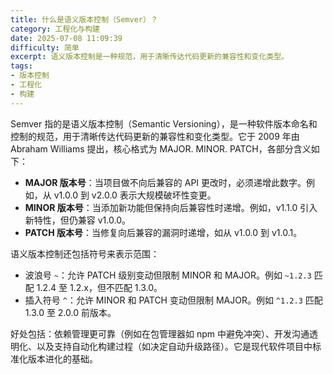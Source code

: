 ```yaml
---
title: 什么是语义版本控制（Semver）？
category: 工程化与构建
date: 2025-07-08 11:09:39
difficulty: 简单
excerpt: 语义版本控制是一种规范，用于清晰传达代码更新的兼容性和变化类型。
tags:
- 版本控制
- 工程化
- 构建
---
```

Semver 指的是语义版本控制（Semantic Versioning），是一种软件版本命名和控制的规范，用于清晰传达代码更新的兼容性和变化类型。它于 2009 年由 Abraham Williams 提出，核心格式为 MAJOR. MINOR. PATCH，各部分含义如下：

- **MAJOR 版本号**：当项目做不向后兼容的 API 更改时，必须递增此数字。例如，从 v1.0.0 到 v2.0.0 表示大规模破坏性变更。
- **MINOR 版本号**：当添加新功能但保持向后兼容性时递增。例如，v1.1.0 引入新特性，但仍兼容 v1.0.0。
- **PATCH 版本号**：当修复向后兼容的漏洞时递增，如从 v1.0.0 到 v1.0.1。

语义版本控制还包括符号来表示范围：
- 波浪号 `~`：允许 PATCH 级别变动但限制 MINOR 和 MAJOR。例如 `~1.2.3` 匹配 1.2.4 至 1.2.x，但不匹配 1.3.0。
- 插入符号 `^`：允许 MINOR 和 PATCH 变动但限制 MAJOR。例如 `^1.2.3` 匹配 1.3.0 至 2.0.0 前版本。

好处包括：依赖管理更可靠（例如在包管理器如 npm 中避免冲突）、开发沟通透明化、以及支持自动化构建过程（如决定自动升级路径）。它是现代软件项目中标准化版本进化的基础。
